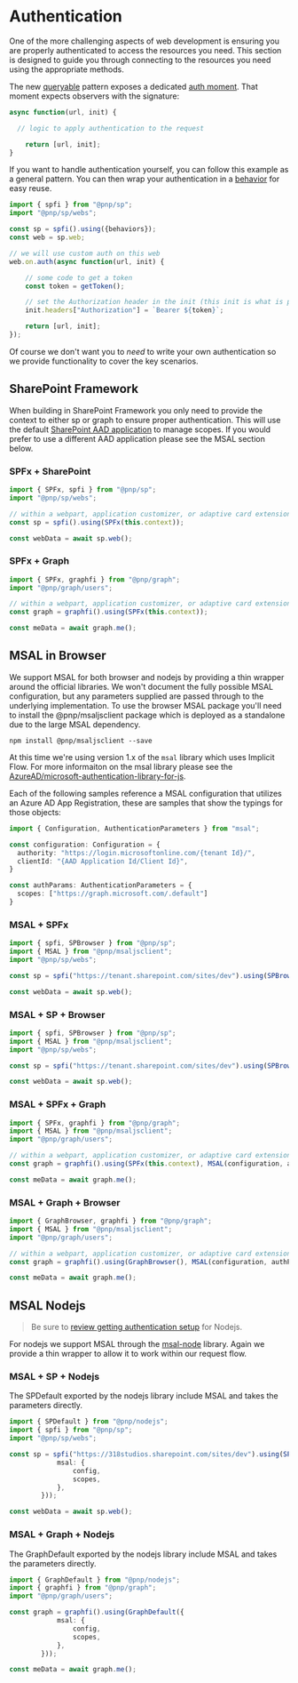 # Authentication

One of the more challenging aspects of web development is ensuring you are properly authenticated to access the resources you need. This section is designed to guide you through connecting to the resources you need using the appropriate methods.

The new [queryable](../queryable/queryable.md) pattern exposes a dedicated [auth moment](../queryable/queryable.md#auth). That moment expects observers with the signature:

```TypeScript
async function(url, init) {

  // logic to apply authentication to the request

    return [url, init];
}
```

If you want to handle authentication yourself, you can follow this example as a general pattern. You can then wrap your authentication in a [behavior](../core/behaviors.md) for easy reuse.

```TypeScript
import { spfi } from "@pnp/sp";
import "@pnp/sp/webs";

const sp = spfi().using({behaviors});
const web = sp.web;

// we will use custom auth on this web
web.on.auth(async function(url, init) {

    // some code to get a token
    const token = getToken();

    // set the Authorization header in the init (this init is what is passed directly to the fetch call)
    init.headers["Authorization"] = `Bearer ${token}`;

    return [url, init];
});
```

Of course we don't want you to _need_ to write your own authentication so we provide functionality to cover the key scenarios.

## SharePoint Framework

When building in SharePoint Framework you only need to provide the context to either sp or graph to ensure proper authentication. This will use the default [SharePoint AAD application](https://docs.microsoft.com/en-us/sharepoint/dev/spfx/use-aadhttpclient) to manage scopes. If you would prefer to use a different AAD application please see the MSAL section below.

### SPFx + SharePoint

```TypeScript
import { SPFx, spfi } from "@pnp/sp";
import "@pnp/sp/webs";

// within a webpart, application customizer, or adaptive card extension where the context object is available
const sp = spfi().using(SPFx(this.context));

const webData = await sp.web();
```

### SPFx + Graph

```TypeScript
import { SPFx, graphfi } from "@pnp/graph";
import "@pnp/graph/users";

// within a webpart, application customizer, or adaptive card extension where the context object is available
const graph = graphfi().using(SPFx(this.context));

const meData = await graph.me();
```

## MSAL in Browser

We support MSAL for both browser and nodejs by providing a thin wrapper around the official libraries. We won't document the fully possible MSAL configuration, but any parameters supplied are passed through to the underlying implementation. To use the browser MSAL package you'll need to install the @pnp/msaljsclient package which is deployed as a standalone due to the large MSAL dependency.

`npm install @pnp/msaljsclient --save`

At this time we're using version 1.x of the `msal` library which uses Implicit Flow. For more informaiton on the msal library please see the [AzureAD/microsoft-authentication-library-for-js](https://github.com/AzureAD/microsoft-authentication-library-for-js#readme).

Each of the following samples reference a MSAL configuration that utilizes an Azure AD App Registration, these are samples that show the typings for those objects:

```TypeScript
import { Configuration, AuthenticationParameters } from "msal";

const configuration: Configuration = {
  authority: "https://login.microsoftonline.com/{tenant Id}/",
  clientId: "{AAD Application Id/Client Id}",
}

const authParams: AuthenticationParameters = {
  scopes: ["https://graph.microsoft.com/.default"] 
}
```

### MSAL + SPFx

```TypeScript
import { spfi, SPBrowser } from "@pnp/sp";
import { MSAL } from "@pnp/msaljsclient";
import "@pnp/sp/webs";

const sp = spfi("https://tenant.sharepoint.com/sites/dev").using(SPBrowser(), MSAL(configuration, authParams));

const webData = await sp.web();
```

### MSAL + SP + Browser

```TypeScript
import { spfi, SPBrowser } from "@pnp/sp";
import { MSAL } from "@pnp/msaljsclient";
import "@pnp/sp/webs";

const sp = spfi("https://tenant.sharepoint.com/sites/dev").using(SPBrowser(), MSAL(configuration, authParams));

const webData = await sp.web();
```

### MSAL + SPFx + Graph

```TypeScript
import { SPFx, graphfi } from "@pnp/graph";
import { MSAL } from "@pnp/msaljsclient";
import "@pnp/graph/users";

// within a webpart, application customizer, or adaptive card extension where the context object is available
const graph = graphfi().using(SPFx(this.context), MSAL(configuration, authParams));

const meData = await graph.me();
```

### MSAL + Graph + Browser

```TypeScript
import { GraphBrowser, graphfi } from "@pnp/graph";
import { MSAL } from "@pnp/msaljsclient";
import "@pnp/graph/users";

// within a webpart, application customizer, or adaptive card extension where the context object is available
const graph = graphfi().using(GraphBrowser(), MSAL(configuration, authParams));

const meData = await graph.me();
```

## MSAL Nodejs

> Be sure to [review getting authentication setup](https://github.com/pnp/pnpjs/blob/version-3/docs/getting-started.md#authentication) for Nodejs.

For nodejs we support MSAL through the [msal-node](https://github.com/AzureAD/microsoft-authentication-library-for-js/blob/dev/lib/msal-node/README.md) library. Again we provide a thin wrapper to allow it to work within our request flow.

### MSAL + SP + Nodejs

The SPDefault exported by the nodejs library include MSAL and takes the parameters directly.

```TypeScript
import { SPDefault } from "@pnp/nodejs";
import { spfi } from "@pnp/sp";
import "@pnp/sp/webs";

const sp = spfi("https://318studios.sharepoint.com/sites/dev").using(SPDefault({
            msal: {
                config,
                scopes,
            },
        }));

const webData = await sp.web();
```

### MSAL + Graph + Nodejs

The GraphDefault exported by the nodejs library include MSAL and takes the parameters directly.

```TypeScript
import { GraphDefault } from "@pnp/nodejs";
import { graphfi } from "@pnp/graph";
import "@pnp/graph/users";

const graph = graphfi().using(GraphDefault({
            msal: {
                config,
                scopes,
            },
        }));

const meData = await graph.me();
```
